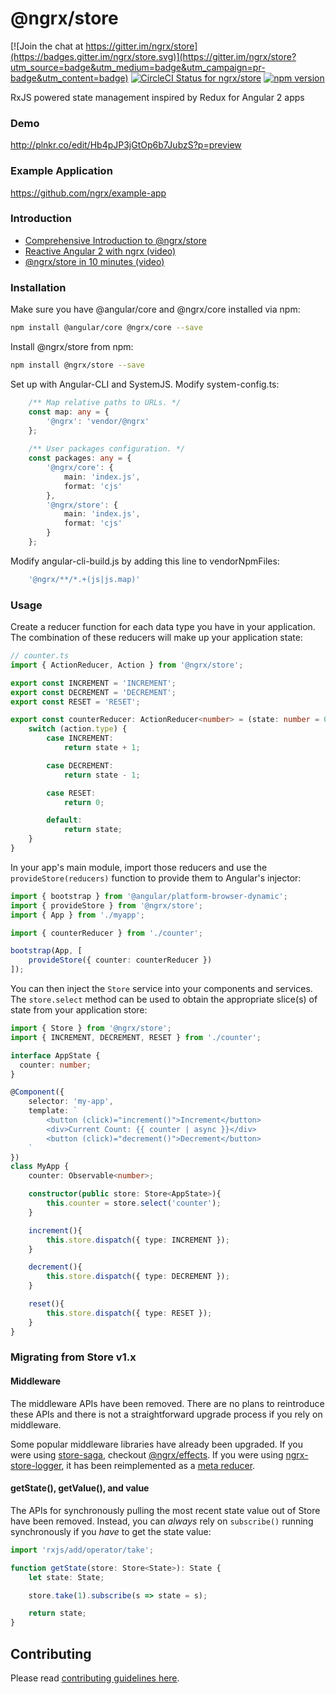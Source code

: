 # @ngrx/store

[![Join the chat at https://gitter.im/ngrx/store](https://badges.gitter.im/ngrx/store.svg)](https://gitter.im/ngrx/store?utm_source=badge&utm_medium=badge&utm_campaign=pr-badge&utm_content=badge)
[![CircleCI Status for ngrx/store](https://circleci.com/gh/ngrx/store.svg?style=shield&circle-token=aea1fc73de3419cd926fc95e627e036113646fd8
)](https://circleci.com/gh/ngrx/store)
[![npm version](https://badge.fury.io/js/%40ngrx%2Fstore.svg)](https://badge.fury.io/js/%40ngrx%2Fstore)

RxJS powered state management inspired by Redux for Angular 2 apps

### Demo

http://plnkr.co/edit/Hb4pJP3jGtOp6b7JubzS?p=preview

### Example Application

https://github.com/ngrx/example-app

### Introduction
- [Comprehensive Introduction to @ngrx/store](https://gist.github.com/btroncone/a6e4347326749f938510)
- [Reactive Angular 2 with ngrx (video)](https://youtu.be/mhA7zZ23Odw)
- [@ngrx/store in 10 minutes (video)](https://egghead.io/lessons/angular-2-ngrx-store-in-10-minutes)

### Installation
Make sure you have  @angular/core and @ngrx/core installed via npm:
```bash
npm install @angular/core @ngrx/core --save
```

Install @ngrx/store from npm:
```bash
npm install @ngrx/store --save
```

Set up with Angular-CLI and SystemJS.
Modify system-config.ts:
```ts
    /** Map relative paths to URLs. */
    const map: any = {
        '@ngrx': 'vendor/@ngrx'
    };
    
    /** User packages configuration. */
    const packages: any = {
        '@ngrx/core': {
            main: 'index.js',
            format: 'cjs'
        },
        '@ngrx/store': {
            main: 'index.js',
            format: 'cjs'
        }
    };
```
Modify angular-cli-build.js by adding this line to vendorNpmFiles:
```js
    '@ngrx/**/*.+(js|js.map)'
```

### Usage

Create a reducer function for each data type you have in your application. The combination of these reducers will make up your application state:

```ts
// counter.ts
import { ActionReducer, Action } from '@ngrx/store';

export const INCREMENT = 'INCREMENT';
export const DECREMENT = 'DECREMENT';
export const RESET = 'RESET';

export const counterReducer: ActionReducer<number> = (state: number = 0, action: Action) => {
	switch (action.type) {
		case INCREMENT:
			return state + 1;

		case DECREMENT:
			return state - 1;

		case RESET:
			return 0;

		default:
			return state;
	}
}
```

In your app's main module, import those reducers and use the `provideStore(reducers)` function to provide them to Angular's injector:

```ts
import { bootstrap } from '@angular/platform-browser-dynamic';
import { provideStore } from '@ngrx/store';
import { App } from './myapp';

import { counterReducer } from './counter';

bootstrap(App, [
	provideStore({ counter: counterReducer })
]);
```

You can then inject the `Store` service into your components and services. The `store.select` method can be used to obtain the appropriate slice(s) of state from your application store:

```ts
import { Store } from '@ngrx/store';
import { INCREMENT, DECREMENT, RESET } from './counter';

interface AppState {
  counter: number;
}

@Component({
	selector: 'my-app',
	template: `
		<button (click)="increment()">Increment</button>
		<div>Current Count: {{ counter | async }}</div>
		<button (click)="decrement()">Decrement</button>
	`
})
class MyApp {
	counter: Observable<number>;

	constructor(public store: Store<AppState>){
		this.counter = store.select('counter');
	}

	increment(){
		this.store.dispatch({ type: INCREMENT });
	}

	decrement(){
		this.store.dispatch({ type: DECREMENT });
	}

	reset(){
		this.store.dispatch({ type: RESET });
	}
}
```

### Migrating from Store v1.x

#### Middleware
The middleware APIs have been removed. There are no plans to reintroduce these APIs and there is not a straightforward upgrade process if you rely on middleware.

Some popular middleware libraries have already been upgraded. If you were using [store-saga](https://github.com/CodeSequence/store-saga), checkout [@ngrx/effects](https://github.com/ngrx/effects). If you were using [ngrx-store-logger](https://github.com/btroncone/ngrx-store-logger), it has been reimplemented as a [meta reducer](https://gist.github.com/btroncone/a6e4347326749f938510#implementing-a-meta-reducer).

#### getState(), getValue(), and value
The APIs for synchronously pulling the most recent state value out of Store have been removed. Instead, you can _always_ rely on `subscribe()` running synchronously if you _have_ to get the state value:

```ts
import 'rxjs/add/operator/take';

function getState(store: Store<State>): State {
	let state: State;

	store.take(1).subscribe(s => state = s);

	return state;
}
```

## Contributing

Please read [contributing guidelines here](https://github.com/ngrx/store/blob/master/CONTRIBUTING.md).
